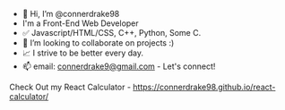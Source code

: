 - 👋 Hi, I’m @connerdrake98
- I'm a Front-End Web Developer
- :white_check_mark: Javascript/HTML/CSS, C++, Python, Some C.
- :handshake: I’m looking to collaborate on projects :)
- :chart_with_upwards_trend: I strive to be better every day.
- 📫 email: connerdrake9@gmail.com - Let's connect!

Check Out my React Calculator - https://connerdrake98.github.io/react-calculator/

